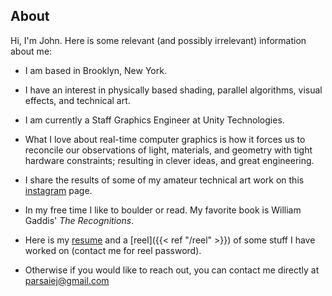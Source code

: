 ## About

Hi, I'm John. Here is some relevant (and possibly irrelevant) information about me:

- I am based in Brooklyn, New York.

- I have an interest in physically based shading, parallel algorithms, visual effects, and technical art. 

- I am currently a Staff Graphics Engineer at Unity Technologies. 

- What I love about real-time computer graphics is how it forces us to reconcile our observations of light, materials, and geometry with tight hardware constraints; resulting in clever ideas, and great engineering. 

- I share the results of some of my amateur technical art work on this [instagram](https://www.instagram.com/omnnai/?hl=en) page. 

- In my free time I like to boulder or read. My favorite book is William Gaddis' _The Recognitions_. 

- Here is my [resume](../resume.pdf) and a [reel]({{< ref "/reel" >}}) of some stuff I have worked on (contact me for reel password). 

- Otherwise if you would like to reach out, you can contact me directly at parsaiej@gmail.com
